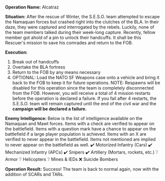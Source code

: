 __Operation Name:__ Alcatraz

__Situation:__ After the rescue of Winter, the S.E.S.O. team attempted to escape the Namaquan forces but crashed right into the clutches of the BLA. In their daze, they were captured and interrogated by the rebels. Luckily, none of the team members talked during their week-long capture. Recently, fellow member got ahold of a pin to unlock their handcuffs. It shall be this Rescuer's mission to save his comrades and return to the FOB.

__Execution:__
1. Break out of handcuffs
2. Overtake the BLA fortress
3. Return to the FOB by any means necessary
4. OPTIONAL: Load the NATO SF Weapons case onto a vehicle and bring it back to the FOB to keep it for future operations.
NOTE: Respawns will be disabled for this operation since the team is completely disconnected from the FOB. However, you will receive a total of 4 mission restarts before the operation is declared a failure. If you fail after 4 restarts, the S.E.S.O. team will remain captured until the end of the civil war and the **campaign will be declared a failure.**

__Enemy Intelligence:__
Below is the list of intelligence available on the Namaquan and Mawt forces. Items with a check are verified to appear on the battlefield. Items with a question mark have a chance to appear on the battlefield if a large player population is achieved. Items with an X are verified to never appear in the battlefield. Items not mentioned are implied to never appear on the battlefield as well.
:heavy_check_mark: Motorized Infantry (Cars)
:heavy_check_mark: Mechanized Infantry (APCs)
:heavy_check_mark: Snipers
:heavy_check_mark: Artillery (Mortars, rockets, etc.)
:grey_question: Armor
:grey_question: Helicopters
:grey_question: Mines & IEDs
:x: Suicide Bombers

__Operation Result:__ Success!
The team is back to normal again, now with the addition of SCARs and TARs.